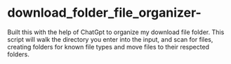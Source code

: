 # download_folder_file_organizer-

Built this with the help of ChatGpt to organize my download file folder. This script will walk the directory you enter
into the input, and scan for files, creating folders for known file types and move files to their respected folders.
